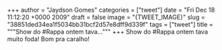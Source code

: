 
+++
author = "Jaydson Gomes"
categories = ["tweet"]
date = "Fri Dec 18 11:12:20 +0000 2009"
draft = false
image = "{TWEET_IMAGE}"
slug = "38851ded34ea1f5034bb31bcf2d57e8dff9d339f"
tags = ["tweet"]
title = """Show do #Rappa ontem tava..."""
+++
Show do #Rappa ontem tava muito foda! Bom pra caralho!
